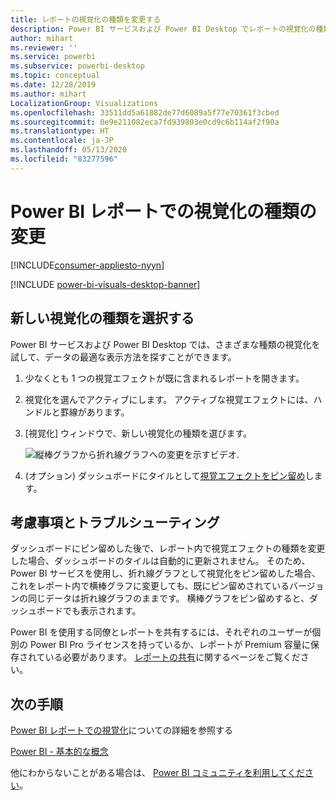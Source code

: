 ```yaml
---
title: レポートの視覚化の種類を変更する
description: Power BI サービスおよび Power BI Desktop でレポートの視覚化の種類を変更します
author: mihart
ms.reviewer: ''
ms.service: powerbi
ms.subservice: powerbi-desktop
ms.topic: conceptual
ms.date: 12/28/2019
ms.author: mihart
LocalizationGroup: Visualizations
ms.openlocfilehash: 33511dd5a61882de77d6089a5f77e70361f3cbed
ms.sourcegitcommit: 0e9e211082eca7fd939803e0cd9c6b114af2f90a
ms.translationtype: HT
ms.contentlocale: ja-JP
ms.lasthandoff: 05/13/2020
ms.locfileid: "83277596"
---
```

# <a name="change-the-type-of-visualization-in-a-power-bi-report"></a>Power BI レポートでの視覚化の種類の変更

[!INCLUDE[consumer-appliesto-nyyn](../includes/consumer-appliesto-nyyn.md)]    

[!INCLUDE [power-bi-visuals-desktop-banner](../includes/power-bi-visuals-desktop-banner.md)]

## <a name="select-a-new-visualization-type"></a>新しい視覚化の種類を選択する

Power BI サービスおよび Power BI Desktop では、さまざまな種類の視覚化を試して、データの最適な表示方法を探すことができます。 

1. 少なくとも 1 つの視覚エフェクトが既に含まれるレポートを開きます。   
2. 視覚化を選んでアクティブにします。 アクティブな視覚エフェクトには、ハンドルと罫線があります。    
3. [視覚化] ウィンドウで、新しい視覚化の種類を選びます。 
   
   ![縦棒グラフから折れ線グラフへの変更を示すビデオ](media/power-bi-report-change-visualization-type/change-viz/change-viz.gif).
4. (オプション) ダッシュボードにタイルとして[視覚エフェクトをピン留め](../create-reports/service-dashboard-pin-tile-from-report.md)します。 

## <a name="considerations-and-troubleshooting"></a>考慮事項とトラブルシューティング
ダッシュボードにピン留めした後で、レポート内で視覚エフェクトの種類を変更した場合、ダッシュボードのタイルは自動的に更新されません。 そのため、Power BI サービスを使用し、折れ線グラフとして視覚化をピン留めした場合、これをレポート内で横棒グラフに変更しても、既にピン留めされているバージョンの同じデータは折れ線グラフのままです。 横棒グラフをピン留めすると、ダッシュボードでも表示されます。

Power BI を使用する同僚とレポートを共有するには、それぞれのユーザーが個別の Power BI Pro ライセンスを持っているか、レポートが Premium 容量に保存されている必要があります。 [レポートの共有](../collaborate-share/service-share-reports.md)に関するページをご覧ください。

## <a name="next-steps"></a>次の手順
[Power BI レポートでの視覚化](power-bi-report-visualizations.md)についての詳細を参照する

[Power BI - 基本的な概念](../consumer/end-user-basic-concepts.md)

他にわからないことがある場合は、 [Power BI コミュニティを利用してください](https://community.powerbi.com/)。

